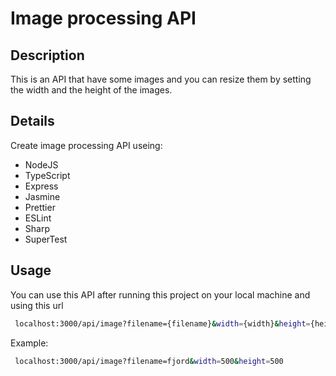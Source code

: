 # Image processing API

## Description

This is an API that have some images and you can resize them by setting the width and the height of the images.

## Details

Create image processing API useing:
 - NodeJS
 - TypeScript
 - Express
 - Jasmine
 - Prettier
 - ESLint
 - Sharp
 - SuperTest

## Usage

You can use this API after running this project on your local machine and using this url
```bash
 localhost:3000/api/image?filename={filename}&width={width}&height={height}
 ```
 Example:

```bash
 localhost:3000/api/image?filename=fjord&width=500&height=500

```

